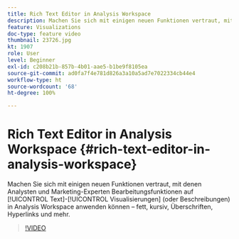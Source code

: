 ```yaml
---
title: Rich Text Editor in Analysis Workspace
description: Machen Sie sich mit einigen neuen Funktionen vertraut, mit denen Analysten und Marketing-Experten Bearbeitungsfunktionen auf Textvisualisierungen (oder Beschreibungen) in Analysis Workspace anwenden können – fett, kursiv, Überschriften, Hyperlinks und mehr.
feature: Visualizations
doc-type: feature video
thumbnail: 23726.jpg
kt: 1907
role: User
level: Beginner
exl-id: c208b21b-857b-4b01-aae5-b1be9f8105ea
source-git-commit: ad0fa7f4e781d826a3a10a5ad7e7022334cb44e4
workflow-type: ht
source-wordcount: '68'
ht-degree: 100%

---
```


# Rich Text Editor in Analysis Workspace {#rich-text-editor-in-analysis-workspace}

Machen Sie sich mit einigen neuen Funktionen vertraut, mit denen Analysten und Marketing-Experten Bearbeitungsfunktionen auf [!UICONTROL Text]-[!UICONTROL Visualisierungen] (oder Beschreibungen) in Analysis Workspace anwenden können – fett, kursiv, Überschriften, Hyperlinks und mehr.

>[!VIDEO](https://video.tv.adobe.com/v/23726/?quality=12)
